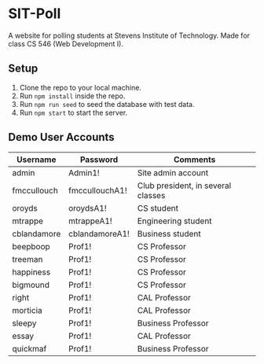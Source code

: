 # SIT-Poll
A website for polling students at Stevens Institute of Technology. Made for class CS 546 (Web Development I).

## Setup
1. Clone the repo to your local machine.
2. Run `npm install` inside the repo.
3. Run `npm run seed` to seed the database with test data.
4. Run `npm start` to start the server.

## Demo User Accounts
| Username | Password | Comments |
|-|-|-|
| admin | Admin1! | Site admin account
| fmccullouch | fmccullouchA1! | Club president, in several classes
| oroyds | oroydsA1! | CS student
| mtrappe | mtrappeA1! | Engineering student
| cblandamore | cblandamoreA1! | Business student
| beepboop | Prof1! | CS Professor
| treeman | Prof1! | CS Professor
| happiness | Prof1! | CS Professor
| bigmound | Prof1! | CS Professor
| right | Prof1! | CAL Professor
| morticia | Prof1! | CAL Professor
| sleepy | Prof1! | Business Professor
| essay | Prof1! | CAL Professor
| quickmaf | Prof1! | Business Professor